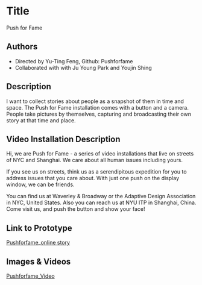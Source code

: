 # Title
Push for Fame

## Authors
- Directed by Yu-Ting Feng, Github: Pushforfame
- Collaborated with with Ju Young Park and Youjin Shing

## Description
I want to collect stories about people as a snapshot of them in time and space. The Push for Fame installation comes with a button and a camera. People take pictures by themselves, capturing and broadcasting their own story at that time and place.

## Video Installation Description ##
Hi, we are Push for Fame - a series of video installations that live on streets of NYC and Shanghai. We care about all human issues including yours.

If you see us on streets, think us as a serendipitous expedition for you to address issues that you care about. With just one push on the display window, we can be friends. 

You can find us at Waverley & Broadway or the Adaptive Design Association in NYC, United States. Also you can reach us at NYU ITP in Shanghai, China. Come visit us, and push the button and show your face!

## Link to Prototype

[Pushforfame_online story](http://pushforfame.herokuapp.com/ "Example Link")

## Images & Videos
[Pushforfame_Video](https://www.youtube.com/watch?v=zCPx_WEGuFk "Example Link")


